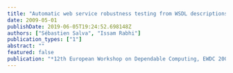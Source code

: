 ```yaml
---
title: "Automatic web service robustness testing from WSDL descriptions"
date: 2009-05-01
publishDate: 2019-06-05T19:24:52.698148Z
authors: ["Sébastien Salva", "Issam Rabhi"]
publication_types: ["1"]
abstract: ""
featured: false
publication: "*12th European Workshop on Dependable Computing, EWDC 2009*"
---
```


